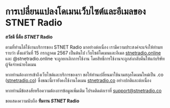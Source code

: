 # การเปลี่ยนแปลงโดเมนเว็บไซต์และอีเมลของ STNET Radio

**สวัสดี นี่คือ *STNET* Radio**

ตามที่ท่านได้ใช้งานบริการของ STNET Radio มาอย่างต่อเนื่อง เรามีความประสงค์จะแจ้งให้ท่านทราบว่า ตั้งแต่วันที่ 15 กรกฎาคม 2567 เป็นต้นไป เว็บไซต์โดเมนและอีเมล [stnetradio.online](https://stnetradio.online) และ @stnetradio.online จะถูกยกเลิกการใช้งาน โดยสิทธิ์การใช้งานจะถูกส่งกลับคืนให้แก่บริษัทผู้จัดจำหน่ายโดเมน

หากท่านต้องการเข้าถึงเว็บไซต์และบริการของเรา ขอให้ท่านเปลี่ยนมาใช้นามสกุลโดเมนใหม่เป็น .co ([stnetradio.co](https://stnetradio.co)) ซึ่งขณะนี้เรายังคงใช้งานโดเมน [stnetradio.co](https://stnetradio.co) อย่างปกติและต่อเนื่อง

หากท่านมีข้อสงสัยหรือความต้องการข้อมูลเพิ่มเติม โปรดติดต่อเราที่ [support@stnetradio.co](mailto:support@stnetradio.co)

ขอแสดงความนับถือ
**ทีมงาน *STNET* Radio**
